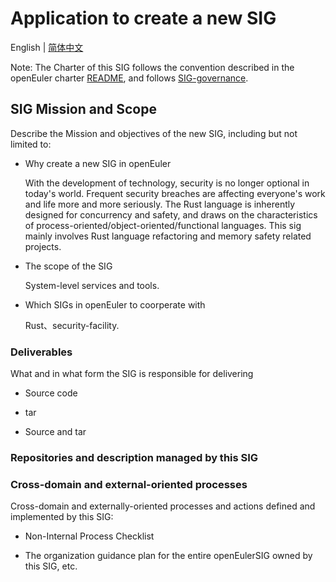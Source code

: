 
# Application to create a new SIG
English | [简体中文](./sig-memsafety_cn.md)


Note: The Charter of this SIG follows the convention described in the openEuler charter [README](/en/governance/README.md), and follows [SIG-governance](/en/technical-committee/governance/SIG-governance.md).

## SIG Mission and Scope

Describe the Mission and objectives of the new SIG, including but not limited to:

- Why create a new SIG in openEuler

  With the development of technology, security is no longer optional in today's world. Frequent security breaches are affecting everyone's work and life more and more seriously. The Rust language is inherently designed for concurrency and safety, and draws on the characteristics of process-oriented/object-oriented/functional languages. This sig mainly involves Rust language refactoring and memory safety related projects.

- The scope of the SIG

  System-level services and tools.

- Which SIGs in openEuler to coorperate with

  Rust、security-facility.


### Deliverables

What and in what form the SIG is responsible for delivering

- Source code

- tar

- Source and tar


### Repositories and description managed by this SIG


### Cross-domain and external-oriented processes

Cross-domain and externally-oriented processes and actions defined and implemented by this SIG:

- Non-Internal Process Checklist

- The organization guidance plan for the entire openEulerSIG owned by this SIG, etc.

